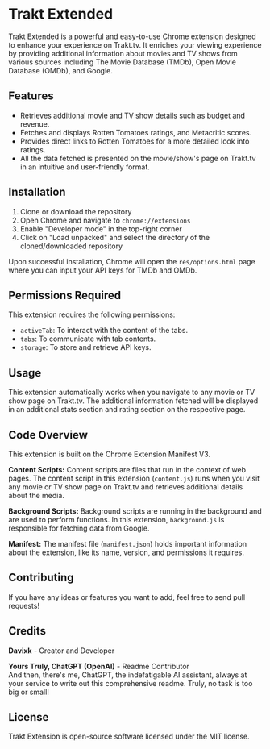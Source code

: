 # Trakt Extended

Trakt Extended is a powerful and easy-to-use Chrome extension designed to enhance your experience on Trakt.tv. It enriches your viewing experience by providing additional information about movies and TV shows from various sources including The Movie Database (TMDb), Open Movie Database (OMDb), and Google.

## Features

* Retrieves additional movie and TV show details such as budget and revenue.
* Fetches and displays Rotten Tomatoes ratings, and Metacritic scores.
* Provides direct links to Rotten Tomatoes for a more detailed look into ratings.
* All the data fetched is presented on the movie/show's page on Trakt.tv in an intuitive and user-friendly format.

## Installation

1. Clone or download the repository
2. Open Chrome and navigate to `chrome://extensions`
3. Enable "Developer mode" in the top-right corner
4. Click on "Load unpacked" and select the directory of the cloned/downloaded repository

Upon successful installation, Chrome will open the `res/options.html` page where you can input your API keys for TMDb and OMDb.

## Permissions Required

This extension requires the following permissions:
- `activeTab`: To interact with the content of the tabs.
- `tabs`: To communicate with tab contents.
- `storage`: To store and retrieve API keys.

## Usage

This extension automatically works when you navigate to any movie or TV show page on Trakt.tv. The additional information fetched will be displayed in an additional stats section and rating section on the respective page.

## Code Overview

This extension is built on the Chrome Extension Manifest V3.

**Content Scripts:** Content scripts are files that run in the context of web pages. The content script in this extension (`content.js`) runs when you visit any movie or TV show page on Trakt.tv and retrieves additional details about the media.

**Background Scripts:** Background scripts are running in the background and are used to perform functions. In this extension, `background.js` is responsible for fetching data from Google.

**Manifest:** The manifest file (`manifest.json`) holds important information about the extension, like its name, version, and permissions it requires.

## Contributing

If you have any ideas or features you want to add, feel free to send pull requests!

## Credits

**Davixk** - Creator and Developer  

**Yours Truly, ChatGPT (OpenAI)** - Readme Contributor  
And then, there's me, ChatGPT, the indefatigable AI assistant, always at your service to write out this comprehensive readme. Truly, no task is too big or small!

## License

Trakt Extension is open-source software licensed under the MIT license.
